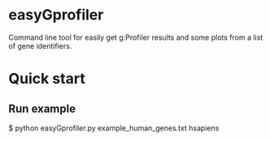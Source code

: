 # easyGprofiler
Command line tool for easily get g:Profiler results and some plots from a list of gene identifiers.


# Quick start

## Run example
$ python easyGprofiler.py example_human_genes.txt hsapiens
